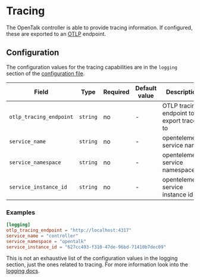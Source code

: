 # Tracing

The OpenTalk controller is able to provide tracing information. If configured, these are exported to an [OTLP](https://opentelemetry.io/docs/specs/otlp/) endpoint.

## Configuration

The configuration values for the tracing capabilities are in the `logging` section of the [configuration file](configuration.md).

| Field                   | Type     | Required | Default value | Description                                                       |
| ----------------------- | -------- | -------- | ------------- | ----------------------------------------------------------------- |
| `otlp_tracing_endpoint` | `string` | no       | -             | OTLP tracing endpoint to export traces to                         |
| `service_name`          | `string` | no       | -             | opentelemetry service name                                        |
| `service_namespace`     | `string` | no       | -             | opentelemetry service namespace                                   |
| `service_instance_id`   | `string` | no       | -             | opentelemetry service instance id                                 |

### Examples

```toml
[logging]
otlp_tracing_endpoint = "http://localhost:4317"
service_name = "controller"
service_namespace = "opentalk"
service_instance_id = "627cc493-f310-47de-96bd-71410b7dec09"
```

This is not an exhaustive list of the configuration values in the logging section, just the ones related to tracing. For more information look into the [logging docs](logging.md).
